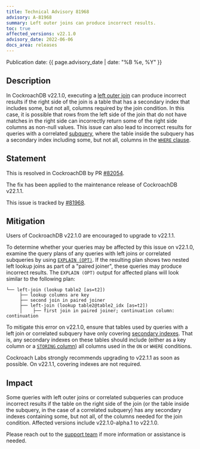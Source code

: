 ```yaml
---
title: Technical Advisory 81968
advisory: A-81968
summary: Left outer joins can produce incorrect results.
toc: true
affected_versions: v22.1.0
advisory_date: 2022-06-06
docs_area: releases
---
```


Publication date: {{ page.advisory_date | date: "%B %e, %Y" }}

## Description

In CockroachDB v22.1.0, executing a [left outer join](../v22.1/joins.html#left-outer-joins) can produce incorrect results if the right side of the join is a table that has a secondary index that includes some, but not all, columns required by the join condition. In this case, it is possible that rows from the left side of the join that do not have matches in the right side can incorrectly return some of the right side columns as non-null values. This issue can also lead to incorrect results for queries with a correlated [subquery](../v22.1/subqueries.html), where the table inside the subquery has a secondary index including some, but not all, columns in the [`WHERE` clause](../v22.1/select-clause.html#filter-on-a-single-condition).

## Statement

This is resolved in CockroachDB by PR [#82054](https://github.com/cockroachdb/cockroach/pull/82054).

The fix has been applied to the maintenance release of CockroachDB v22.1.1.

This issue is tracked by [#81968](https://github.com/cockroachdb/cockroach/issues/81968).

## Mitigation

Users of CockroachDB v22.1.0 are encouraged to upgrade to v22.1.1.

To determine whether your queries may be affected by this issue on v22.1.0, examine the query plans of any queries with left joins or correlated subqueries by using [`EXPLAIN (OPT)`](../v22.1/explain.html#opt-option). If the resulting plan shows two nested left lookup joins as part of a "paired joiner", these queries may produce incorrect results. The `EXPLAIN (OPT)` output for affected plans will look similar to the following plan:

~~~ 
└── left-join (lookup table2 [as=t2])
     ├── lookup columns are key
     ├── second join in paired joiner
     ├── left-join (lookup table2@table2_idx [as=t2])
     │    ├── first join in paired joiner; continuation column: continuation
~~~

To mitigate this error on v22.1.0, ensure that tables used by queries with a left join or correlated subquery have only covering [secondary indexes](../v22.1/schema-design-indexes.html). That is, any secondary indexes on these tables should include (either as a key column or a [`STORING` column](../v22.1/create-index.html#store-columns)) all columns used in the `ON` or `WHERE` conditions.

Cockroach Labs strongly recommends upgrading to v22.1.1 as soon as possible. On v22.1.1, covering indexes are not required.

## Impact

Some queries with left outer joins or correlated subqueries can produce incorrect results if the table on the right side of the join (or the table inside the subquery, in the case of a correlated subquery) has any secondary indexes containing some, but not all, of the columns needed for the join condition. Affected versions include v22.1.0-alpha.1 to v22.1.0.

Please reach out to the [support team](https://support.cockroachlabs.com/) if more information or assistance is needed.